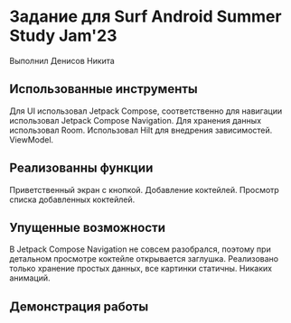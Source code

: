 # Задание для Surf Android Summer Study Jam'23
Выполнил Денисов Никита
## Использованные инструменты
Для UI использовал Jetpack Compose, соответственно для навигации использовал Jetpack Compose Navigation.
Для хранения данных использовал Room.
Использовал Hilt для внедрения зависимостей.
ViewModel.

## Реализованны функции
Приветственный экран с кнопкой.
Добавление коктейлей.
Просмотр списка добавленных коктейлей.

## Упущенные возможности
В Jetpack Compose Navigation не совсем разобрался, поэтому при детальном просмотре коктейле открывается заглушка.
Реализовано только хранение простых данных, все картинки статичны.
Никаких анимаций.

## Демонстрация работы
